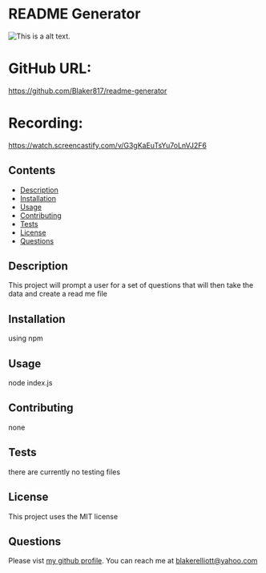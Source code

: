 # README Generator
  ![This is a alt text.](https://img.shields.io/badge/license-MIT-green)

# GitHub URL: 
https://github.com/Blaker817/readme-generator

# Recording:
https://watch.screencastify.com/v/G3gKaEuTsYu7oLnVJ2F6

## Contents 
* [Description](#Description)
* [Installation](#Installation)
* [Usage](#Usage)
* [Contributing](#Contributing)
* [Tests](#Tests)
* [License](#License)
* [Questions](#Questions)

## Description 
  This project will prompt a user for a set of questions that will then take the data and create a read me file 
## Installation 
using npm
## Usage
node index.js
## Contributing
none
## Tests
there are currently no testing files
## License
This project uses the  MIT license
## Questions 
Please vist [my github profile](https://github.com/blaker817).
You can reach me at blakerelliott@yahoo.com
